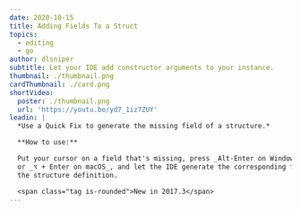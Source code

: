 ```yaml
---
date: 2020-10-15
title: Adding Fields To a Struct
topics:
  - editing
  - go
author: dlsniper
subtitle: Let your IDE add constructor arguments to your instance.
thumbnail: ./thumbnail.png
cardThumbnail: ./card.png
shortVideo:
  poster: ./thumbnail.png
  url: 'https://youtu.be/yd7_1iz7ZUY'
leadin: |
  *Use a Quick Fix to generate the missing field of a structure.*

  **How to use:**

  Put your cursor on a field that's missing, press _Alt-Enter on Windows/Linux_
  or _⌥ + Enter on macOS_, and let the IDE generate the corresponding field in
  the structure definition.

  <span class="tag is-rounded">New in 2017.3</span>
---
```


